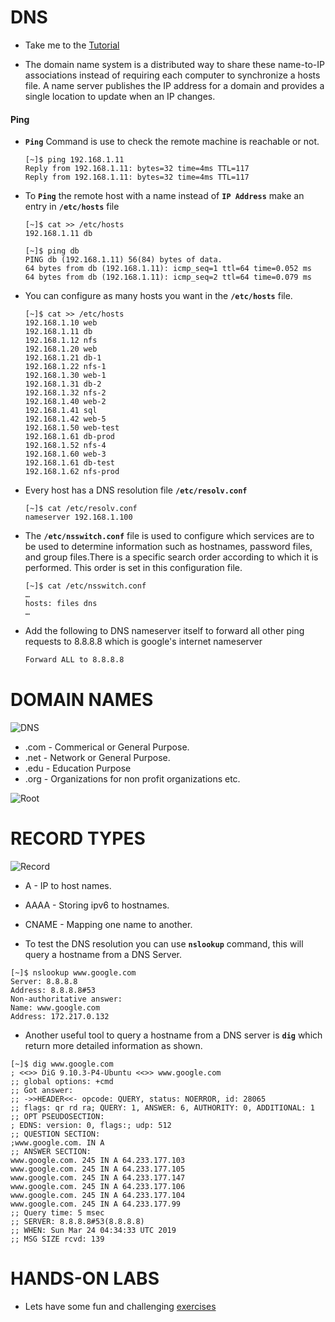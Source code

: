 # DNS

  - Take me to the [Tutorial](https://kodekloud.com/topic/dns/)

  - The domain name system is a distributed way to share these name-to-IP associations instead of requiring each computer to synchronize a hosts file. A name server publishes the IP address for a domain and provides a single location to update when an IP changes.

  
  #### Ping 

  - **`Ping`** Command is use to check the remote machine is reachable or not.

    ```
    [~]$ ping 192.168.1.11
    Reply from 192.168.1.11: bytes=32 time=4ms TTL=117
    Reply from 192.168.1.11: bytes=32 time=4ms TTL=117
    ```

  - To **`Ping`** the remote host with a name instead of **`IP Address`** make an entry in **`/etc/hosts`** file

    ```
    [~]$ cat >> /etc/hosts
    192.168.1.11 db
    ```
    
    ```
    [~]$ ping db
    PING db (192.168.1.11) 56(84) bytes of data.
    64 bytes from db (192.168.1.11): icmp_seq=1 ttl=64 time=0.052 ms
    64 bytes from db (192.168.1.11): icmp_seq=2 ttl=64 time=0.079 ms
    ```
  - You can configure as many hosts you want in the **`/etc/hosts`** file.

    ```
    [~]$ cat >> /etc/hosts
    192.168.1.10 web
    192.168.1.11 db
    192.168.1.12 nfs
    192.168.1.20 web
    192.168.1.21 db-1
    192.168.1.22 nfs-1
    192.168.1.30 web-1
    192.168.1.31 db-2
    192.168.1.32 nfs-2
    192.168.1.40 web-2
    192.168.1.41 sql
    192.168.1.42 web-5
    192.168.1.50 web-test
    192.168.1.61 db-prod
    192.168.1.52 nfs-4
    192.168.1.60 web-3
    192.168.1.61 db-test
    192.168.1.62 nfs-prod
    ```

  - Every host has a DNS resolution file **`/etc/resolv.conf`**

    ```
    [~]$ cat /etc/resolv.conf
    nameserver 192.168.1.100    
    ```

  - The **`/etc/nsswitch.conf`** file is used to configure which services are to be used to determine information such as hostnames, password files, and group files.There is a specific search order according to which it is performed. This order is set in this configuration file.

    ```
    [~]$ cat /etc/nsswitch.conf
    …
    hosts: files dns
    …
    ```
    
  - Add the following to DNS nameserver itself to forward all other ping requests to 8.8.8.8 which is google's internet nameserver
    ```bash
    Forward ALL to 8.8.8.8
    ```
   
# DOMAIN NAMES

  ![DNS](../../images//dns.PNG)

  - .com - Commerical or General Purpose.
  - .net - Network or General Purpose.
  - .edu - Education Purpose
  - .org - Organizations for non profit organizations etc.

  ![Root](../../images//root.PNG)

# RECORD TYPES

  ![Record](../../images//record.PNG)
  
  - A - IP to host names.
  - AAAA - Storing ipv6 to hostnames.
  - CNAME - Mapping one name to another.
  
  - To test the DNS resolution you can use **`nslookup`** command, this will query a hostname from a DNS Server.

  ```
  [~]$ nslookup www.google.com
  Server: 8.8.8.8
  Address: 8.8.8.8#53
  Non-authoritative answer:
  Name: www.google.com
  Address: 172.217.0.132
  ```

  - Another useful tool to query a hostname from a DNS server is **`dig`** which return more detailed information as shown.

  ```
  [~]$ dig www.google.com
  ; <<>> DiG 9.10.3-P4-Ubuntu <<>> www.google.com
  ;; global options: +cmd
  ;; Got answer:
  ;; ->>HEADER<<- opcode: QUERY, status: NOERROR, id: 28065
  ;; flags: qr rd ra; QUERY: 1, ANSWER: 6, AUTHORITY: 0, ADDITIONAL: 1
  ;; OPT PSEUDOSECTION:
  ; EDNS: version: 0, flags:; udp: 512
  ;; QUESTION SECTION:
  ;www.google.com. IN A
  ;; ANSWER SECTION:
  www.google.com. 245 IN A 64.233.177.103
  www.google.com. 245 IN A 64.233.177.105
  www.google.com. 245 IN A 64.233.177.147
  www.google.com. 245 IN A 64.233.177.106
  www.google.com. 245 IN A 64.233.177.104
  www.google.com. 245 IN A 64.233.177.99
  ;; Query time: 5 msec
  ;; SERVER: 8.8.8.8#53(8.8.8.8)
  ;; WHEN: Sun Mar 24 04:34:33 UTC 2019
  ;; MSG SIZE rcvd: 139
  ```

# HANDS-ON LABS
  
  - Lets have some fun and challenging [exercises](https://kodekloud.com/courses/873064/lectures/17074530)
